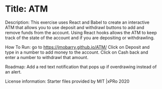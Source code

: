 # Title: ATM

Description: This exercise uses React and Babel to create an interactive ATM that allows you to use deposit and withdrawl buttons to add and remove funds from the account. Using React hooks allows the ATM to keep track of the state of the account and if you are depositing or withdrawling.

How To Run: go to https://jmobarry.github.io/ATM/ Click on Deposit and type in a number to add money to the account. Click on Cash back and enter a number to withdrawl that amount.

Roadmap: Add a red text notification that pops up if overdrawing instead of an alert.

License information: Starter files provided by MIT |xPRo 2020
